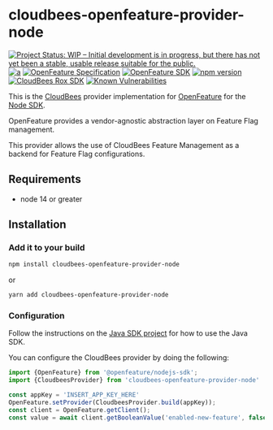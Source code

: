 # cloudbees-openfeature-provider-node

[![Project Status: WIP – Initial development is in progress, but there has not yet been a stable, usable release suitable for the public.](https://www.repostatus.org/badges/latest/wip.svg)](https://www.repostatus.org/#wip)
[![a](https://img.shields.io/badge/slack-%40cncf%2Fopenfeature-brightgreen?style=flat&logo=slack)](https://cloud-native.slack.com/archives/C0344AANLA1)
[![OpenFeature Specification](https://img.shields.io/static/v1?label=OpenFeature%20Specification&message=v0.4.0&color=yellow)](https://github.com/open-feature/spec/tree/v0.4.0)
[![OpenFeature SDK](https://badge.fury.io/js/@openfeature%2Fnodejs-sdk.svg)](https://badge.fury.io/js/@openfeature%2Fnodejs-sdk)
[![npm version](https://badge.fury.io/js/cloudbees-openfeature-provider-node.svg)](https://badge.fury.io/js/cloudbees-openfeature-provider-node)
[![CloudBees Rox SDK](https://img.shields.io/static/v1?label=Rox%20SDK&message=v5.4.1&color=green)](https://www.npmjs.com/package/rox-node)
[![Known Vulnerabilities](https://snyk.io/test/github/rollout/cloudbees-openfeature-provider-node/badge.svg)](https://snyk.io/test/github/rollout/cloudbees-openfeature-provider-node)

This is the [CloudBees](https://www.cloudbees.com/products/feature-management) provider implementation for [OpenFeature](https://openfeature.dev/) for the [Node SDK](https://github.com/open-feature/node-sdk).

OpenFeature provides a vendor-agnostic abstraction layer on Feature Flag management.

This provider allows the use of CloudBees Feature Management as a backend for Feature Flag configurations.

## Requirements
- node 14 or greater

## Installation

### Add it to your build

```bash
npm install cloudbees-openfeature-provider-node
```
or
```bash
yarn add cloudbees-openfeature-provider-node
```

### Configuration

Follow the instructions on the [Java SDK project](https://github.com/open-feature/java-sdk) for how to use the Java SDK.

You can configure the CloudBees provider by doing the following:

```typescript
import {OpenFeature} from '@openfeature/nodejs-sdk';
import {CloudbeesProvider} from 'cloudbees-openfeature-provider-node'

const appKey = 'INSERT_APP_KEY_HERE'
OpenFeature.setProvider(CloudbeesProvider.build(appKey));
const client = OpenFeature.getClient();
const value = await client.getBooleanValue('enabled-new-feature', false);
```

